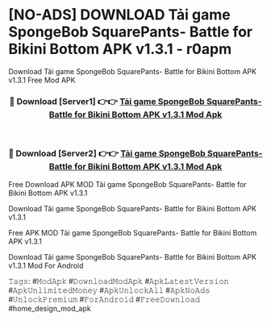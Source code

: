 # [NO-ADS] DOWNLOAD Tải game SpongeBob SquarePants- Battle for Bikini Bottom APK v1.3.1 - r0apm
Download Tải game SpongeBob SquarePants- Battle for Bikini Bottom APK v1.3.1 Free Mod APK

<div align="center">
<h3>🔴 Download [Server1] 👉👉 <a href="https://apk-comot.site?title=Tải_game_SpongeBob_SquarePants-_Battle_for_Bikini_Bottom_APK_v1.3.1">Tải game SpongeBob SquarePants- Battle for Bikini Bottom APK v1.3.1 Mod Apk</a></h3><br>

<h3>🔴 Download [Server2] 👉👉 <a href="https://apk-comot.site?title=Tải_game_SpongeBob_SquarePants-_Battle_for_Bikini_Bottom_APK_v1.3.1">Tải game SpongeBob SquarePants- Battle for Bikini Bottom APK v1.3.1 Mod Apk</a></h3>
</div>


Free Download APK MOD Tải game SpongeBob SquarePants- Battle for Bikini Bottom APK v1.3.1

Download Tải game SpongeBob SquarePants- Battle for Bikini Bottom APK v1.3.1 

Free APK MOD Tải game SpongeBob SquarePants- Battle for Bikini Bottom APK v1.3.1 

Download Tải game SpongeBob SquarePants- Battle for Bikini Bottom APK v1.3.1 Mod For Android

𝚃𝚊𝚐𝚜: #𝙼𝚘𝚍𝙰𝚙𝚔 #𝙳𝚘𝚠𝚗𝚕𝚘𝚊𝚍𝙼𝚘𝚍𝙰𝚙𝚔 #𝙰𝚙𝚔𝙻𝚊𝚝𝚎𝚜𝚝𝚅𝚎𝚛𝚜𝚒𝚘𝚗 #𝙰𝚙𝚔𝚄𝚗𝚕𝚒𝚖𝚒𝚝𝚎𝚍𝙼𝚘𝚗𝚎𝚢 #𝙰𝚙𝚔𝚄𝚗𝚕𝚘𝚌𝚔𝙰𝚕𝚕 #𝙰𝚙𝚔𝙽𝚘𝙰𝚍𝚜 #𝚄𝚗𝚕𝚘𝚌𝚔𝙿𝚛𝚎𝚖𝚒𝚞𝚖 #𝙵𝚘𝚛𝙰𝚗𝚍𝚛𝚘𝚒𝚍 #𝙵𝚛𝚎𝚎𝙳𝚘𝚠𝚗𝚕𝚘𝚊𝚍 #home_design_mod_apk